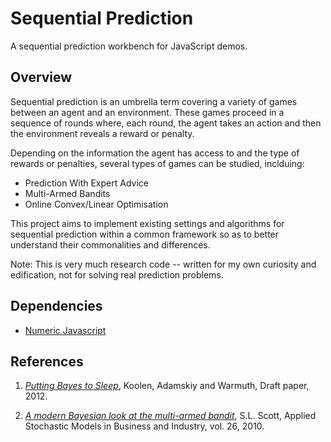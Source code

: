 # Sequential Prediction

A sequential prediction workbench for JavaScript demos.

## Overview

Sequential prediction is an umbrella term covering a variety of games between an 
agent and an environment. These games proceed in a sequence of rounds where, each 
round, the agent takes an action and then the environment reveals a reward or
penalty.

Depending on the information the agent has access to and the type of rewards or 
penalties, several types of games can be studied, inclduing:

- Prediction With Expert Advice
- Multi-Armed Bandits
- Online Convex/Linear Optimisation

This project aims to implement existing settings and algorithms for sequential 
prediction within a common framework so as to better understand their commonalities
and differences.

Note: This is very much research code -- written for my own curiosity and 
edification, not for solving real prediction problems.

## Dependencies

- [Numeric Javascript][numericjs]

[numericjs]: http://www.numericjs.com/

## References

1. _[Putting Bayes to Sleep][KAW12]_, Koolen, Adamskiy and Warmuth, Draft paper, 2012. 

2. _[A modern Bayesian look at the multi-armed bandit][S10]_, S.L. Scott, Applied Stochastic Models in Business and Industry, vol. 26, 2010.

[KAW12]: http://www.cs.rhul.ac.uk/~wouter/Papers/sleep.pdf
[S10]: http://www.economics.uci.edu/~ivan/asmb.874.pdf
